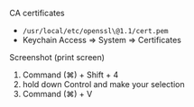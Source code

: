 CA certificates

* `/usr/local/etc/openssl\@1.1/cert.pem`
* Keychain Access => System => Certificates

Screenshot (print screen)

1. Command (⌘) + Shift + 4
1. hold down Control and make your selection
1. Command (⌘) +  V
